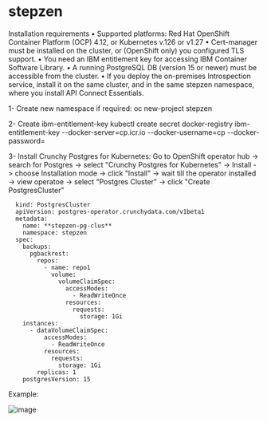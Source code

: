 # stepzen
Installation requirements
•	Supported platforms: Red Hat OpenShift Container Platform (OCP) 4.12, or Kubernetes v.126 or v1.27
•	Cert-manager must be installed on the cluster, or (OpenShift only) you configured TLS support.
•	You need an IBM entitlement key for accessing IBM Container Software Library.
•	A running PostgreSQL DB (version 15 or newer) must be accessible from the cluster.
•	If you deploy the on-premises Introspection service, install it on the same cluster, and in the same stepzen namespace, where you install API Connect Essentials.


1-  Create new namespace if required:
      oc new-project stepzen
      
2-	Create ibm-entitlement-key 
      kubectl create secret docker-registry ibm-entitlement-key --docker-server=cp.icr.io --docker-username=cp --docker-password=<IBM entitlement key>

3-	Install Crunchy Postgres for Kubernetes:
      Go to OpenShift operator hub -> search for Postgres -> select "Crunchy Postgres for Kubernetes" -> Install -> choose Installation mode -> click "Install" -> wait till the operator installed ->
      view operatoe -> select "Postgres Cluster" -> click "Create PostgresCluster" 
      

      kind: PostgresCluster
      apiVersion: postgres-operator.crunchydata.com/v1beta1
      metadata:
        name: **stepzen-pg-clus**
        namespace: stepzen
      spec:
        backups:
          pgbackrest:
            repos:
              - name: repo1
                volume:
                  volumeClaimSpec:
                    accessModes:
                      - ReadWriteOnce
                    resources:
                      requests:
                        storage: 1Gi
        instances:
          - dataVolumeClaimSpec:
              accessModes:
                - ReadWriteOnce
              resources:
                requests:
                  storage: 1Gi
            replicas: 1
        postgresVersion: 15

Example:      

![image](https://github.com/KhuldoonIbm/stepzen/assets/108668456/eef89088-10f1-47e7-b950-fd73bcfd515a)


